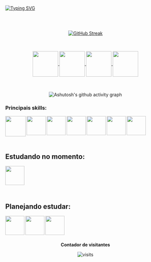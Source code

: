 <br>

[![Typing SVG](https://readme-typing-svg.herokuapp.com?font=Fira+Code&weight=500&size=50&pause=1000&color=ff0000&center=true&vCenter=true&random=false&width=1000&lines=Ol%C3%A1%2C+eu+sou+o+Jo%C3%A3o+Vitor;Tenho+18+anos;Sou+um+Programador+J%C3%BAnior;Seja+bem-vindo%3A)](https://git.io/typing-svg)

<br>
<br>

<div align="center">
  
[![GitHub Streak](https://github-readme-streak-stats.herokuapp.com?user=JoaoVitorPereira-lab&theme=youtube-dark&locale=pt_BR&date_format=n%2Fj%5B%2FY%5D&card_width=800)](https://git.io/streak-stats)

</div>

<br>
<br>

<div align="center"> 
<a href="https://instagram.com/jv_souzx7" target="_blank">
<img align="center" height="80" width="80" src="https://github.com/JoaoVitorPereira-lab/JoaoVitorPereira-lab2/assets/87669543/5c4c0027-0345-46f6-a63b-35ce5dbdba2c">
</a>

<a href="https://joaovitorps.vercel.app/" target="_blank">
<img align="center" height="80" width="80" src="https://github.com/JoaoVitorPereira-lab/JoaoVitorPereira-lab2/assets/87669543/b6decc39-5eed-4d86-857e-ca4546052b6e">
</a>


<a href="mailto:joaovitor.ps1711@gmail.com">
<img align="center"  height="80" width="80" src="https://github.com/JoaoVitorPereira-lab/JoaoVitorPereira-lab2/assets/87669543/4a9c607d-5e58-4dfe-a74f-4c78d3e9b966">
</a>


<a href="https://www.linkedin.com/in/joao-vitor-pereira-souza/" target=_blank>
<img align="center"  height="80" width="80" src="https://github.com/JoaoVitorPereira-lab/JoaoVitorPereira-lab2/assets/87669543/17a16feb-627c-4e98-a01d-fb46d4d361d9">
</a>

</div>

<br>
<br>

<div align="center" >
   
![Ashutosh's github activity graph](https://contribution.catsjuice.com/_/JoaoVitorPereira-lab?chart=3dbar&gap=0.6&scale=2&flatten=1&animation=mess&animation_duration=3&animation_loop=true&format=svg&weeks=30&theme=blue&widget_size=small&dark=true) 

</div>

### Principais skills:
<div align="left"> 
<img align="left" height="64" width="64" src="https://github.com/JoaoVitorPereira-lab/JoaoVitorPereira-lab2/assets/87669543/be2afe8a-9ffa-4d10-a110-894fc8a16bca">

<img align="left" height="60" width="60" src="https://github.com/JoaoVitorPereira-lab/JoaoVitorPereira-lab2/assets/87669543/281ba40c-f979-4378-8ace-7de88626b063">

<img align="left" height="60" width="60" src="https://github.com/JoaoVitorPereira-lab/JoaoVitorPereira-lab2/assets/87669543/63e9e06f-a7a1-432a-9c80-75d1b1be8587">

<img align="left" height="60" width="60" src="https://github.com/JoaoVitorPereira-lab/JoaoVitorPereira-lab2/assets/87669543/ea0bb69f-02c2-4378-9230-85b7937845ee">

<img align="left" height="60" width="60" src="https://github.com/JoaoVitorPereira-lab/JoaoVitorPereira-lab2/assets/87669543/b5e57e89-76d1-4080-b1fa-ad8408536df8">

<img align="left" height="60" width="60" src="https://github.com/JoaoVitorPereira-lab/JoaoVitorPereira-lab2/assets/87669543/9b6b6b16-c673-4053-934a-a543e2388896">

<img align="left" height="60" width="60" src="https://github.com/JoaoVitorPereira-lab/JoaoVitorPereira-lab2/assets/87669543/0818aea7-7eb5-4b64-8a2d-c48602434c9f">

</div>

<br>
<br>
<br>
<br>
<br>

<h2 align="left"> Estudando no momento: </h2>

<div align="left"> 

<img align="left"  height="60" width="60" src="https://github.com/JoaoVitorPereira-lab/JoaoVitorPereira-lab/assets/87669543/6624bc55-744e-41af-80b2-91cd274719d5">

</div>

<br>
<br>
<br>
<br>
<br>

<h2 align="left"> Planejando estudar: </h2>

<div align="left"> 

<img align="left"  height="60" width="60" src="https://github.com/JoaoVitorPereira-lab/JoaoVitorPereira-lab/assets/87669543/cad20c57-8f0a-463a-8f78-4bb378e9773c">

<img align="left"  height="60" width="60" src="https://github.com/JoaoVitorPereira-lab/JoaoVitorPereira-lab/assets/87669543/a56e356e-4054-4320-9fa9-8597e87388a1">

<img align="left"  height="60" width="60" src="https://github.com/JoaoVitorPereira-lab/JoaoVitorPereira-lab2/assets/87669543/8c2fbe0f-7007-457b-8554-06eabb0d8150">

</div>



<div align="center">
  
<br>
<br>
<br>
<br>

<p align="centre"><b>Contador de visitantes</b></p> 
  
<img src="https://visit-counter.vercel.app/counter.png?page=https%3A%2F%2Fgithub.com%2FJoaoVitorPereira-lab&s=40&c=ff0000&bg=00000000&no=7&ff=digi&tb=Visitantes%3A+&ta=" alt="visits">

<br>
